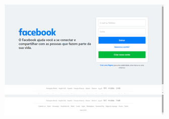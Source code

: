 ![alt text](https://github.com/dassatavares/Facebook-Login-Page/blob/master/img/1.png)
![alt text](https://github.com/dassatavares/Facebook-Login-Page/blob/master/img/2.png)
